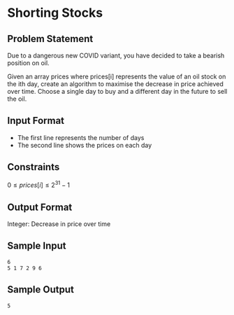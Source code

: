 # Shorting Stocks

## Problem Statement

Due to a dangerous new COVID variant, you have decided to take a bearish position on oil. 

Given an array prices where prices[i] represents the value of an oil stock on the ith day, create an algorithm to maximise the decrease in price achieved over time. Choose a single day to buy and a different day in the future to sell the oil.

## Input Format

- The first line represents the number of days
- The second line shows the prices on each day

## Constraints

$0 \leq prices[i] \leq 2^{31} - 1$

## Output Format
Integer: Decrease in price over time

## Sample Input

```
6
5 1 7 2 9 6
```

## Sample Output

```
5
```

